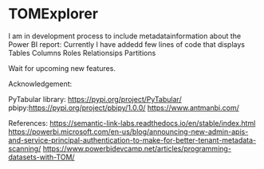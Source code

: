 # TOMExplorer

I am in development process to include metadatainformation about the Power BI report:
 Currently I have addedd few lines of code that displays 
 Tables
 Columns
 Roles
 Relationsips
 Partitions

 Wait for upcoming new features.
 


 Acknowledgement:
 
 PyTabular library: https://pypi.org/project/PyTabular/
 pbipy:https://pypi.org/project/pbipy/1.0.0/
 https://www.antmanbi.com/

 References:
 https://semantic-link-labs.readthedocs.io/en/stable/index.html
 https://powerbi.microsoft.com/en-us/blog/announcing-new-admin-apis-and-service-principal-authentication-to-make-for-better-tenant-metadata-scanning/
 https://www.powerbidevcamp.net/articles/programming-datasets-with-TOM/

 
